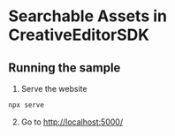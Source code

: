 # Searchable Assets in CreativeEditorSDK


## Running the sample

1. Serve the website

```bash
npx serve
```

2. Go to [http://localhost:5000/](http://localhost:5000/)
